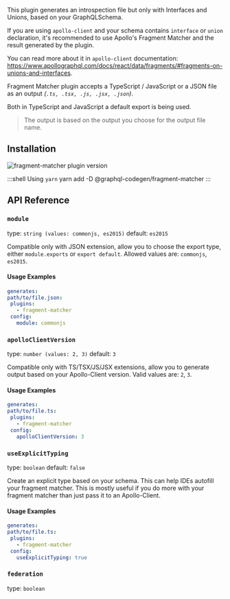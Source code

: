 This plugin generates an introspection file but only with Interfaces and Unions, based on your GraphQLSchema.

If you are using `apollo-client` and your schema contains `interface` or `union` declaration, it's recommended to use Apollo's Fragment Matcher and the result generated by the plugin.

You can read more about it in `apollo-client` documentation: https://www.apollographql.com/docs/react/data/fragments/#fragments-on-unions-and-interfaces.

Fragment Matcher plugin accepts a TypeScript / JavaScript or a JSON file as an output _(`.ts, .tsx, .js, .jsx, .json`)_.

Both in TypeScript and JavaScript a default export is being used.

> The output is based on the output you choose for the output file name.

## Installation



<img alt="fragment-matcher plugin version" src="https://img.shields.io/npm/v/@graphql-codegen/fragment-matcher?color=%23e15799&label=plugin&nbsp;version&style=for-the-badge"/>


    
:::shell Using `yarn`
    yarn add -D @graphql-codegen/fragment-matcher
:::

## API Reference

### `module`

type: `string (values: commonjs, es2015)`
default: `es2015`

Compatible only with JSON extension, allow you to choose the export type, either `module.exports` or `export default`.  Allowed values are: `commonjs`,  `es2015`.

#### Usage Examples

```yml
generates:
path/to/file.json:
 plugins:
   - fragment-matcher
 config:
   module: commonjs
```

### `apolloClientVersion`

type: `number (values: 2, 3)`
default: `3`

Compatible only with TS/TSX/JS/JSX extensions, allow you to generate output based on your Apollo-Client version. Valid values are: `2`, `3`.

#### Usage Examples

```yml
generates:
path/to/file.ts:
 plugins:
   - fragment-matcher
 config:
   apolloClientVersion: 3
```

### `useExplicitTyping`

type: `boolean`
default: `false`

Create an explicit type based on your schema. This can help IDEs autofill your fragment matcher. This is mostly useful if you do more with your fragment matcher than just pass it to an Apollo-Client.

#### Usage Examples

```yml
generates:
path/to/file.ts:
 plugins:
   - fragment-matcher
 config:
   useExplicitTyping: true
```

### `federation`

type: `boolean`

